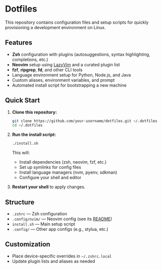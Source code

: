 # Dotfiles

This repository contains configuration files and setup scripts for quickly provisioning a development environment on Linux.

## Features

- **Zsh** configuration with plugins (autosuggestions, syntax highlighting, completions, etc.)
- **Neovim** setup using [LazyVim](https://github.com/LazyVim/LazyVim) and a curated plugin list
- **fzf**, **ripgrep**, **fd**, and other CLI tools
- Language environment setup for Python, Node.js, and Java
- Custom aliases, environment variables, and prompt
- Automated install script for bootstrapping a new machine

## Quick Start

1. **Clone this repository:**
   ```sh
   git clone https://github.com/your-username/dotfiles.git ~/.dotfiles
   cd ~/.dotfiles
   ```

2. **Run the install script:**
   ```sh
   ./install.sh
   ```

   This will:
   - Install dependencies (zsh, neovim, fzf, etc.)
   - Set up symlinks for config files
   - Install language managers (nvm, pyenv, sdkman)
   - Configure your shell and editor

3. **Restart your shell** to apply changes.

## Structure

- `.zshrc` — Zsh configuration
- `.config/nvim/` — Neovim config (see its [README](.config/nvim/README.md))
- `install.sh` — Main setup script
- `.config/` — Other app configs (e.g., stylua, etc.)

## Customization

- Place device-specific overrides in `~/.zshrc.local`
- Update plugin lists and aliases as needed
